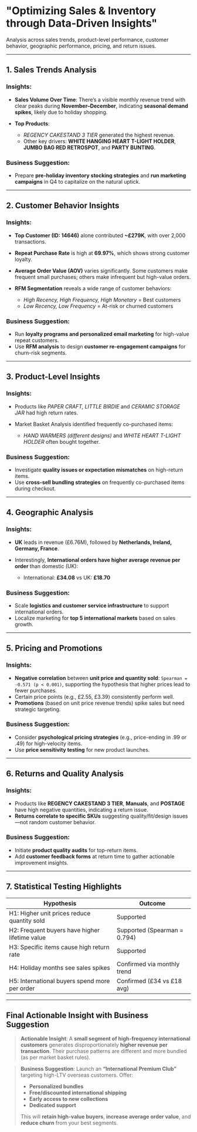 # **"Optimizing Sales & Inventory through Data-Driven Insights"**
Analysis across sales trends, product-level performance, customer behavior, geographic performance, pricing, and return issues.

---

## **1. Sales Trends Analysis**

### Insights:

* **Sales Volume Over Time**: There’s a visible monthly revenue trend with clear peaks during **November–December**, indicating **seasonal demand spikes**, likely due to holiday shopping.
* **Top Products**:

  * *REGENCY CAKESTAND 3 TIER* generated the highest revenue.
  * Other key drivers: **WHITE HANGING HEART T-LIGHT HOLDER**, **JUMBO BAG RED RETROSPOT**, and **PARTY BUNTING**.

### Business Suggestion:

* Prepare **pre-holiday inventory stocking strategies** and **run marketing campaigns** in Q4 to capitalize on the natural uptick.

---

## **2. Customer Behavior Insights**

### Insights:

* **Top Customer (ID: 14646)** alone contributed **\~£279K**, with over 2,000 transactions.
* **Repeat Purchase Rate** is high at **69.97%**, which shows strong customer loyalty.
* **Average Order Value (AOV)** varies significantly. Some customers make frequent small purchases; others make infrequent but high-value orders.
* **RFM Segmentation** reveals a wide range of customer behaviors:

  * *High Recency, High Frequency, High Monetary* = Best customers
  * *Low Recency, Low Frequency* = At-risk or churned customers

### Business Suggestion:

* Run **loyalty programs and personalized email marketing** for high-value repeat customers.
* Use **RFM analysis** to design **customer re-engagement campaigns** for churn-risk segments.

---

## **3. Product-Level Insights**

### Insights:

* Products like *PAPER CRAFT, LITTLE BIRDIE* and *CERAMIC STORAGE JAR* had high return rates.
* Market Basket Analysis identified frequently co-purchased items:

  * *HAND WARMERS (different designs)* and *WHITE HEART T-LIGHT HOLDER* often bought together.

### Business Suggestion:

* Investigate **quality issues or expectation mismatches** on high-return items.
* Use **cross-sell bundling strategies** on frequently co-purchased items during checkout.

---

## **4. Geographic Analysis**

### Insights:

* **UK** leads in revenue (£6.76M), followed by **Netherlands, Ireland, Germany, France**.
* Interestingly, **International orders have higher average revenue per order** than domestic (UK):

  * International: **£34.08** vs UK: **£18.70**

### Business Suggestion:

* Scale **logistics and customer service infrastructure** to support international orders.
* Localize marketing for **top 5 international markets** based on sales growth.

---

## **5. Pricing and Promotions**

### Insights:

* **Negative correlation** between **unit price and quantity sold**: `Spearman = -0.571 (p < 0.001)`, supporting the hypothesis that higher prices lead to fewer purchases.
* Certain price points (e.g., £2.55, £3.39) consistently perform well.
* **Promotions** (based on unit price revenue trends) spike sales but need strategic targeting.

### Business Suggestion:

* Consider **psychological pricing strategies** (e.g., price-ending in .99 or .49) for high-velocity items.
* Use **price sensitivity testing** for new product launches.

---

## **6. Returns and Quality Analysis**

### Insights:

* Products like **REGENCY CAKESTAND 3 TIER**, **Manuals**, and **POSTAGE** have high negative quantities, indicating a return issue.
* **Returns correlate to specific SKUs** suggesting quality/fit/design issues—not random customer behavior.

### Business Suggestion:

* Initiate **product quality audits** for top-return items.
* Add **customer feedback forms** at return time to gather actionable improvement insights.

---

## **7. Statistical Testing Highlights**

| Hypothesis                                     | Outcome                        |
| ---------------------------------------------- | ------------------------------ |
| H1: Higher unit prices reduce quantity sold    |   Supported                    |
| H2: Frequent buyers have higher lifetime value |   Supported (Spearman = 0.794) |
| H3: Specific items cause high return rate      |   Supported                    |
| H4: Holiday months see sales spikes            |   Confirmed via monthly trend  |
| H5: International buyers spend more per order  |   Confirmed (£34 vs £18 avg)   |

---

## **Final Actionable Insight with Business Suggestion**

>  **Actionable Insight**:
> A **small segment of high-frequency international customers** generates disproportionately **higher revenue per transaction**. Their purchase patterns are different and more bundled (as per market basket rules).

>  **Business Suggestion**:
> Launch an **“International Premium Club”** targeting high-LTV overseas customers. Offer:
>
> * **Personalized bundles**
> * **Free/discounted international shipping**
> * **Early access to new collections**
> * **Dedicated support**
>
> This will **retain high-value buyers**, **increase average order value**, and **reduce churn** from your best segments.
